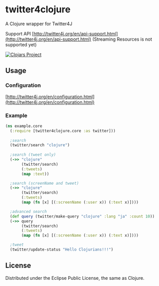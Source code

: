 # twitter4clojure

A Clojure wrapper for Twitter4J 

Support API  [http://twitter4j.org/en/api-support.html](http://twitter4j.org/en/api-support.html) (Streaming Resources is not supported yet)

[![Clojars Project](https://clojars.org/twitter4clojure/latest-version.svg)](https://clojars.org/twitter4clojure)

## Usage

### Configuration

[http://twitter4j.org/en/configuration.html](http://twitter4j.org/en/configuration.html)

### Example

```clojure
(ns example.core
  (:require [twitter4clojure.core :as twitter]))
  
  ;search
  (twitter/search "clojure")
  
  ;search (tweet only)
  (->> "clojure"
       (twitter/search)
       (:tweets)
       (map :text))

  ;search (screenName and tweet)
  (->> "clojure"
       (twitter/search)
       (:tweets)
       (map (fn [x] [(:screenName (:user x)) (:text x)])))

  ;advanced search
  (def query (twitter/make-query "clojure" :lang "ja" :count 10))
  (->> query
       (twitter/search)
       (:tweets)
       (map (fn [x] [(:screenName (:user x)) (:text x)]))) 

  ;tweet   
  (twitter/update-status "Hello Clojurians!!!")
  ```
  
## License
  
  Distributed under the Eclipse Public License, the same as Clojure.
  
